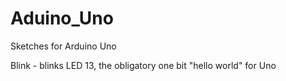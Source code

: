 # Aduino_Uno
Sketches for Arduino Uno

Blink - blinks LED 13, the obligatory one bit "hello world" for Uno
